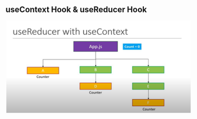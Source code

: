 ## useContext Hook & useReducer Hook

<div align="center">
    <img src="src/assets/useContext&useReducer.png" alt="useContext&useReducer" width="500" height="250">
</div>


